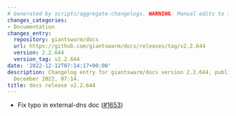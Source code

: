 ```yaml
---
# Generated by scripts/aggregate-changelogs. WARNING: Manual edits to this files will be overwritten.
changes_categories:
- Documentation
changes_entry:
  repository: giantswarm/docs
  url: https://github.com/giantswarm/docs/releases/tag/v2.2.644
  version: 2.2.644
  version_tag: v2.2.644
date: '2022-12-12T07:14:17+00:00'
description: Changelog entry for giantswarm/docs version 2.2.644, published on 12
  December 2022, 07:14.
title: docs release v2.2.644
---
```


- Fix typo in external-dns doc ([#1653](https://github.com/giantswarm/docs/pull/1653))
